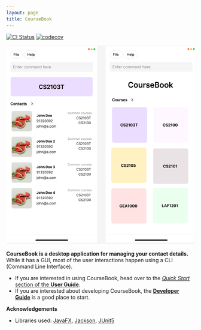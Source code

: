 ```yaml
---
layout: page
title: CourseBook
---
```


[![CI Status](https://github.com/AY2526S1-CS2103T-F10-2/tp/actions/workflows/gradle.yml/badge.svg)](https://github.com/AY2526S1-CS2103T-F10-2/tp/actions/workflows/gradle.yml)
[![codecov](https://codecov.io/gh/AY2526S1-CS2103T-F10-2/tp/branch/master/graph/badge.svg?token=UAX1HBG4BO)](https://codecov.io/gh/AY2526S1-CS2103T-F10-2/tp)

![Ui](images/Ui.png)

**CourseBook is a desktop application for managing your contact details.** While it has a GUI, most of the user interactions happen using a CLI (Command Line Interface).

* If you are interested in using CourseBook, head over to the [_Quick Start_ section of the **User Guide**](UserGuide.html#quick-start).
* If you are interested about developing CourseBook, the [**Developer Guide**](DeveloperGuide.html) is a good place to start.


**Acknowledgements**

* Libraries used: [JavaFX](https://openjfx.io/), [Jackson](https://github.com/FasterXML/jackson), [JUnit5](https://github.com/junit-team/junit5)
